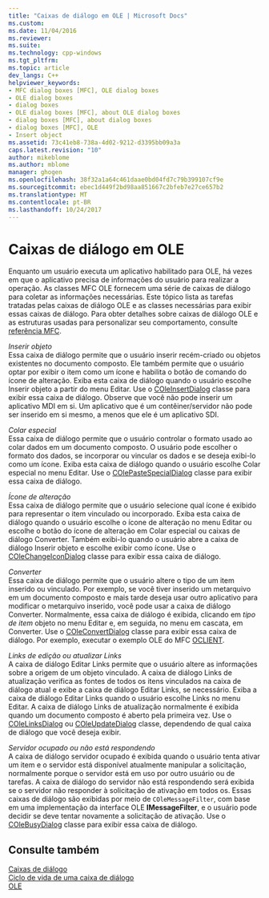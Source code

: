 ```yaml
---
title: "Caixas de diálogo em OLE | Microsoft Docs"
ms.custom: 
ms.date: 11/04/2016
ms.reviewer: 
ms.suite: 
ms.technology: cpp-windows
ms.tgt_pltfrm: 
ms.topic: article
dev_langs: C++
helpviewer_keywords:
- MFC dialog boxes [MFC], OLE dialog boxes
- OLE dialog boxes
- dialog boxes
- OLE dialog boxes [MFC], about OLE dialog boxes
- dialog boxes [MFC], about dialog boxes
- dialog boxes [MFC], OLE
- Insert object
ms.assetid: 73c41eb8-738a-4d02-9212-d3395bb09a3a
caps.latest.revision: "10"
author: mikeblome
ms.author: mblome
manager: ghogen
ms.openlocfilehash: 38f32a1a64c461daae0bd04fd7c79b399107cf9e
ms.sourcegitcommit: ebec1d449f2bd98aa851667c2bfeb7e27ce657b2
ms.translationtype: MT
ms.contentlocale: pt-BR
ms.lasthandoff: 10/24/2017
---
```

# <a name="dialog-boxes-in-ole"></a>Caixas de diálogo em OLE
Enquanto um usuário executa um aplicativo habilitado para OLE, há vezes em que o aplicativo precisa de informações do usuário para realizar a operação. As classes MFC OLE fornecem uma série de caixas de diálogo para coletar as informações necessárias. Este tópico lista as tarefas tratadas pelas caixas de diálogo OLE e as classes necessárias para exibir essas caixas de diálogo. Para obter detalhes sobre caixas de diálogo OLE e as estruturas usadas para personalizar seu comportamento, consulte [referência MFC](../mfc/mfc-desktop-applications.md).  
  
 *Inserir objeto*  
 Essa caixa de diálogo permite que o usuário inserir recém-criado ou objetos existentes no documento composto. Ele também permite que o usuário optar por exibir o item como um ícone e habilita o botão de comando do ícone de alteração. Exiba esta caixa de diálogo quando o usuário escolhe Inserir objeto a partir do menu Editar. Use o [COleInsertDialog](../mfc/reference/coleinsertdialog-class.md) classe para exibir essa caixa de diálogo. Observe que você não pode inserir um aplicativo MDI em si. Um aplicativo que é um contêiner/servidor não pode ser inserido em si mesmo, a menos que ele é um aplicativo SDI.  
  
 *Colar especial*  
 Essa caixa de diálogo permite que o usuário controlar o formato usado ao colar dados em um documento composto. O usuário pode escolher o formato dos dados, se incorporar ou vincular os dados e se deseja exibi-lo como um ícone. Exiba esta caixa de diálogo quando o usuário escolhe Colar especial no menu Editar. Use o [COlePasteSpecialDialog](../mfc/reference/colepastespecialdialog-class.md) classe para exibir essa caixa de diálogo.  
  
 *Ícone de alteração*  
 Essa caixa de diálogo permite que o usuário selecione qual ícone é exibido para representar o item vinculado ou incorporado. Exiba esta caixa de diálogo quando o usuário escolhe o ícone de alteração no menu Editar ou escolhe o botão do ícone de alteração em Colar especial ou caixas de diálogo Converter. Também exibi-lo quando o usuário abre a caixa de diálogo Inserir objeto e escolhe exibir como ícone. Use o [COleChangeIconDialog](../mfc/reference/colechangeicondialog-class.md) classe para exibir essa caixa de diálogo.  
  
 *Converter*  
 Essa caixa de diálogo permite que o usuário altere o tipo de um item inserido ou vinculado. Por exemplo, se você tiver inserido um metarquivo em um documento composto e mais tarde deseja usar outro aplicativo para modificar o metarquivo inserido, você pode usar a caixa de diálogo Converter. Normalmente, essa caixa de diálogo é exibida, clicando em *tipo de item* objeto no menu Editar e, em seguida, no menu em cascata, em Converter. Use o [COleConvertDialog](../mfc/reference/coleconvertdialog-class.md) classe para exibir essa caixa de diálogo. Por exemplo, executar o exemplo OLE do MFC [OCLIENT](../visual-cpp-samples.md).  
  
 *Links de edição ou atualizar Links*  
 A caixa de diálogo Editar Links permite que o usuário altere as informações sobre a origem de um objeto vinculado. A caixa de diálogo Links de atualização verifica as fontes de todos os itens vinculados na caixa de diálogo atual e exibe a caixa de diálogo Editar Links, se necessário. Exiba a caixa de diálogo Editar Links quando o usuário escolhe Links no menu Editar. A caixa de diálogo Links de atualização normalmente é exibida quando um documento composto é aberto pela primeira vez. Use o [COleLinksDialog](../mfc/reference/colelinksdialog-class.md) ou [COleUpdateDialog](../mfc/reference/coleupdatedialog-class.md) classe, dependendo de qual caixa de diálogo que você deseja exibir.  
  
 *Servidor ocupado ou não está respondendo*  
 A caixa de diálogo servidor ocupado é exibida quando o usuário tenta ativar um item e o servidor está disponível atualmente manipular a solicitação, normalmente porque o servidor está em uso por outro usuário ou de tarefas. A caixa de diálogo do servidor não está respondendo será exibida se o servidor não responder à solicitação de ativação em todos os. Essas caixas de diálogo são exibidas por meio de `COleMessageFilter`, com base em uma implementação da interface OLE **IMessageFilter**, e o usuário pode decidir se deve tentar novamente a solicitação de ativação. Use o [COleBusyDialog](../mfc/reference/colebusydialog-class.md) classe para exibir essa caixa de diálogo.  
  
## <a name="see-also"></a>Consulte também  
 [Caixas de diálogo](../mfc/dialog-boxes.md)   
 [Ciclo de vida de uma caixa de diálogo](../mfc/life-cycle-of-a-dialog-box.md)   
 [OLE](../mfc/ole-in-mfc.md)

